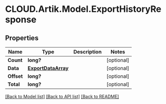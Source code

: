 # CLOUD.Artik.Model.ExportHistoryResponse
## Properties

Name | Type | Description | Notes
------------ | ------------- | ------------- | -------------
**Count** | **long?** |  | [optional] 
**Data** | [**ExportDataArray**](ExportDataArray.md) |  | [optional] 
**Offset** | **long?** |  | [optional] 
**Total** | **long?** |  | [optional] 

[[Back to Model list]](../README.md#documentation-for-models) [[Back to API list]](../README.md#documentation-for-api-endpoints) [[Back to README]](../README.md)

